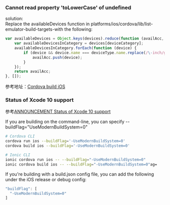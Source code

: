 ### Cannot read property 'toLowerCase' of undefined 

solution:  
Replace the availableDevices function in platforms/ios/cordova/lib/list-emulator-build-targets-with the following:

```js
var availableDevices = Object.keys(devices).reduce(function (availAcc, deviceCategory) {
    var availableDevicesInCategory = devices[deviceCategory];
    availableDevicesInCategory.forEach(function (device) {
        if (device && device.name === deviceType.name.replace(/\-inch/g, ' inch') && device.isAvailable == true) {
            availAcc.push(device);
        }
    });
    return availAcc;
}, []);
```

参考地址：[Cordova build iOS](https://github.com/apache/cordova-ios/issues/427)

### Status of Xcode 10 support

参考[ANNOUNCEMENT Status of Xcode 10 support](https://github.com/apache/cordova-ios/issues/407)


If you are building on the command-line, you can specify --buildFlag="UseModernBuildSystem=0"

```bash
# Cordova CLI
cordova run ios --buildFlag='-UseModernBuildSystem=0'
cordova build ios --buildFlag='-UseModernBuildSystem=0'

# Ionic CLI
ionic cordova run ios -- --buildFlag="-UseModernBuildSystem=0"
ionic cordova build ios -- --buildFlag="-UseModernBuildSystem=0"ag=
```

If you're building with a build.json config file, you can add the following under the iOS release or debug config:

```js
"buildFlag": [
  "-UseModernBuildSystem=0"
]
```
